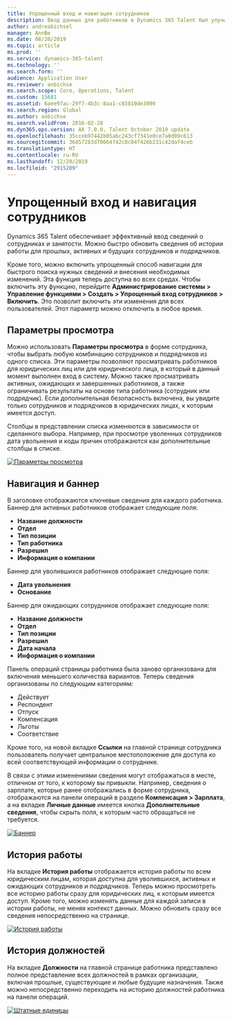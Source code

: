```yaml
---
title: Упрощенный вход и навигация сотрудников
description: Ввод данных для работников в Dynamics 365 Talent был улучшен, что позволяет быстро вводить данные для всех сотрудников, прошлых, активных или будущих. Обновлена упрощенная или консолидированная модель переходов, которая позволяет быстро находить нужные сведения и просматривать и выполнять необходимые обновления.
author: andreabichsel
manager: AnnBe
ms.date: 08/20/2019
ms.topic: article
ms.prod: ''
ms.service: dynamics-365-talent
ms.technology: ''
ms.search.form: ''
audience: Application User
ms.reviewer: anbichse
ms.search.scope: Core, Operations, Talent
ms.custom: 15681
ms.assetid: 6aee97ac-29f7-4b3c-8aa1-c65810de3090
ms.search.region: Global
ms.author: anbichse
ms.search.validFrom: 2016-02-28
ms.dyn365.ops.version: AX 7.0.0, Talent October 2019 update
ms.openlocfilehash: 35cceb97442b05abc243cf7341e0ce7a0d09c613
ms.sourcegitcommit: 36857283d70664742c8c04f426b231c42daf4ceb
ms.translationtype: HT
ms.contentlocale: ru-RU
ms.lasthandoff: 12/20/2019
ms.locfileid: "2915209"
---
```

# <a name="streamlined-employee-entry-and-navigation"></a>Упрощенный вход и навигация сотрудников

Dynamics 365 Talent обеспечивает эффективный ввод сведений о сотрудниках и занятости. Можно быстро обновить сведения об истории работы для прошлых, активных и будущих сотрудников и подрядчиков.

Кроме того, можно включить упрощенный способ навигации для быстрого поиска нужных сведений и внесения необходимых изменений. Эта функция теперь доступна во всех средах. Чтобы включить эту функцию, перейдите **Администрирование системы > Управление функциями > Создать > Упрощенный вход сотрудников > Включить**. Это позволит включить эти изменения для всех пользователей. Этот параметр можно отключить в любое время.

## <a name="view-options"></a>Параметры просмотра

Можно использовать **Параметры просмотра** в форме сотрудника, чтобы выбрать любую комбинацию сотрудников и подрядчиков из одного списка. Эти параметры позволяют просматривать работников для юридических лиц или для юридического лица, в который в данный момент выполнен вход в систему. Можно также просматривать активных, ожидающих и завершенных работников, а также ограничивать результаты на основе типа работника (сотрудник или подрядчик). Если дополнительная безопасность включена, вы увидите только сотрудников и подрядчиков в юридических лицах, к которым имеется доступ.

Столбцы в представлении списка изменяются в зависимости от сделанного выбора. Например, при просмотре уволенных сотрудников дата увольнения и коды причин отображаются как дополнительные столбцы в списке. 

[![Параметры просмотра](./media/Worker-view-option.png)](./media/worker-view-option.png)

## <a name="navigation-and-banner"></a>Навигация и баннер

В заголовке отображаются ключевые сведения для каждого работника. Баннер для активных работников отображает следующие поля:

- **Название должности**
- **Отдел**
- **Тип позиции**
- **Тип работника**
- **Разрешил**
- **Информация о компании**

Баннер для уволившихся работников отображает следующие поля:

- **Дата увольнения**
- **Основание**

Баннер для ожидающих сотрудников отображает следующие поля:

- **Название должности**
- **Отдел**
- **Тип позиции**
- **Разрешил**
- **Дата начала**
- **Информация о компании**

Панель операций страницы работника была заново организована для включения меньшего количества вариантов. Теперь сведения организованы по следующим категориям: 

- Действует
- Респондент
- Отпуск
- Компенсация
- Льготы
- Соответствие

Кроме того, на новой вкладке **Ссылки** на главной странице сотрудника пользователь получает центральное местоположение для доступа ко всей соответствующей информации о сотруднике.

В связи с этими изменениями сведения могут отображаться в месте, отличном от того, к которому вы привыкли. Например, сведения о зарплате, которые ранее отображались в форме сотрудника, отображаются на панели операций в разделе **Компенсация > Зарплата**, а на вкладке **Личные данные** имеется кнопка **Дополнительные сведения**, чтобы скрыть поля, к которым часто обращаться не требуется.

[![Баннер](./media/Banner.png)](./media/Banner.png)

## <a name="work-history"></a>История работы

На вкладке **История работы** отображается история работы по всем юридическим лицам, которая доступна для уволившихся, активных и ожидающих сотрудников и подрядчиков. Теперь можно просмотреть все историю работы сразу для юридических лиц, к которым имеется доступ. Кроме того, можно изменять данные для каждой записи в истории работы, не меняя контекст данных. Можно обновить сразу все сведения непосредственно на странице. 

[![История работы](./media/Worker-work-history.png)](./media/Worker-work-history.png)

## <a name="position-history"></a>История должностей

На вкладке **Должности** на главной странице работника представлено полное представление всех должностей в рамках организации, включая прошлые, существующие и любые будущие назначения. Также можно непосредственно переходить на историю должностей работника на панели операций.

[![Штатные единицы](./media/Worker-position-history.png)](./media/Worker-position-history.png)

